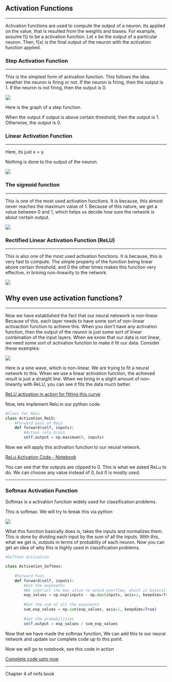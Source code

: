 ## Activation Functions

---

Activation functions are used to compute the output of a neuron. Its applied on the value, that is resulted from the weights and biases. For example, assume f() to be a activation function. Let x be the output of a particular neuron. Then, f(x) is the final output of the neuron with the activation function applied.

### Step Activation Function

---

This is the simplest form of activation function. This follows the idea weather the neuron is firing or not. If the neuron is firing, then the output is 1. If the neuron is not firing, then the output is 0.

![](assets/step_function.png)

Here is the graph of a step function.

When the output if output is above certain threshold, then the output is 1. Otherwise, the output is 0.

### Linear Activation Function

---

Here, its just x = y.

Nothing is done to the output of the neuron.

![](assets/linear_activation.png)

### The sigmoid function

---

This is one of the most used activation functions. It is because, this almost never reaches the maximum value of 1. Because of this nature, we get a value between 0 and 1, which helps us decide how sure the network is about certain output.

![](assets/sigmoid.png)

### Rectified Linear Activation Function (ReLU)

---

This is also one of the most used activation functions. It is because, this is very fast to compute. The simple property of the function being linear above certain threshold, and 0 the other times makes this function very effective, in brining non-linearity to the network.

![](assets/relu.png)

## Why even use activation functions?

---

Now we have established the fact that our neural netowork is non-linear. Because of this, each layer needs to have some sort of non-linear activaction function to achieve this. When you don't have any activation function, then the output of the neuron is just some sort of linear combination of the input layers. When we know that our data is not linear, we need some sort of activation function to make it fit our data. Consider these examples:

![](assets/Linear_vs_non-Linear.png)

Here is a sine wave, which is non-linear. We are trying to fit a neural network to this. When we use a linear activation function, the achieved result is just a straight line. When we bring in a slight amount of non-linearity with ReLU, you can see it fits the data much better.

[ReLU activation in action for fitting this curve](https://nnfs.io/mvp/)

Now, lets implement Relu in our python code.

```python
#Class for ReLu
class Activation_ReLU:
    #Forward pass of ReLu
    def forward(self, inputs):
        #Actual relu brain
        self.output = np.maximum(0, inputs)
```

Now we will apply this activation function to our neural network.

[ReLu Activation Code - Notebook](./1.Relu_Activation_Sample.ipynb)

You can see that the outputs are clipped to 0. This is what we asked ReLu to do. We can choose any value instead of 0, but 0 is mostly used.

---

### Softmax Activation Function

Softmax is a activation function widely used for classification problems.


This is softmax. We will try to break this via python


![](assets/softmax.png)

What this function basically does is, takes the inputs and normalizes them. This is done by dividing each input by the sum of all the inputs. With this, what we get is, outputs in terms of probablity of each neuron. Now you can get an idea of why this is highly used in classification problems.

```python
#Softmax activation

class Activation_Softmax:
    
    #Forward Pass
    def forward(self, inputs):
        #Get the exponents
        #We subtract the max value to avoid overflow, which is basically avoiding the network to try calculating exponents of very large numbers.
        exp_values = np.exp(inputs - np.max(inputs, axis=1, keepdims=True))
        
        #Get the sum of all the exponents
        sum_exp_values = np.sum(exp_values, axis=1, keepdims=True)
        
        #Get the probabilities
        self.output = exp_values / sum_exp_values
```


Now that we have made the softmax function, We can add this to our neural network and update our complete code up to this point.


Now we will go to notebook, see this code in action

[Complete code upto now](./2.complete_code_now.ipynb)

---

Chapter 4 of nnfs book


